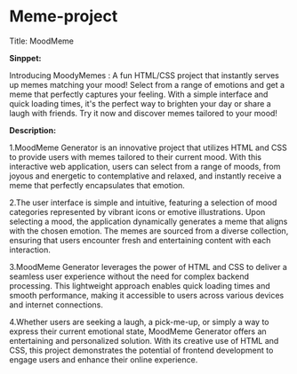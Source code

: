 # Meme-project
Title: MoodMeme

**Sinppet:**

Introducing MoodyMemes : A fun HTML/CSS project that instantly serves up memes matching your mood! Select from a range of emotions and get a meme that perfectly captures your feeling. With a simple interface and quick loading times, it's the perfect way to brighten your day or share a laugh with friends. Try it now and discover memes tailored to your mood!

**Description:**

1.MoodMeme Generator is an innovative project that utilizes HTML and CSS to provide users with memes tailored to their current mood. With this interactive web application, users can select from a range of moods, from joyous and energetic to contemplative and relaxed, and instantly receive a meme that perfectly encapsulates that emotion.

2.The user interface is simple and intuitive, featuring a selection of mood categories represented by vibrant icons or emotive illustrations. Upon selecting a mood, the application dynamically generates a meme that aligns with the chosen emotion. The memes are sourced from a diverse collection, ensuring that users encounter fresh and entertaining content with each interaction.

3.MoodMeme Generator leverages the power of HTML and CSS to deliver a seamless user experience without the need for complex backend processing. This lightweight approach enables quick loading times and smooth performance, making it accessible to users across various devices and internet connections.

 4.Whether users are seeking a laugh, a pick-me-up, or simply a way to express their current emotional state, MoodMeme Generator offers an entertaining and personalized solution. With its creative use of HTML and CSS, this project demonstrates the potential of frontend development to engage users and enhance their online experience.
